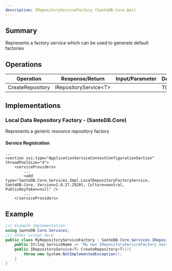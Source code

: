```yaml
---
description: IRepositoryServiceFactory (SanteDB.Core.Api)
---
```


## Summary
Represents a factory service which can be used to generate default factories

## Operations

|Operation|Response/Return|Input/Parameter|Description|
|-|-|-|-|
|CreateRepository|IRepositoryService&lt;T>||TODO|

## Implementations


### Local Data Repository Factory - (SanteDB.Core)
Represents a generic resource repository factory

#### Service Registration
```markup
...
<section xsi:type="ApplicationServiceContextConfigurationSection" threadPoolSize="4">
	<serviceProviders>
		...
		<add type="SanteDB.Core.Services.Impl.LocalRepositoryFactoryService, SanteDB.Core, Version=2.0.27.29201, Culture=neutral, PublicKeyToken=null" />
		...
	</serviceProviders>
```
## Example
```csharp
/// Example Implementation
using SanteDB.Core.Services;
/// Other usings here
public class MyRepositoryServiceFactory : SanteDB.Core.Services.IRepositoryServiceFactory { 
	public String ServiceName => "My own IRepositoryServiceFactory service";
	public IRepositoryService<T> CreateRepository<T>(){
		throw new System.NotImplementedException();
	}
}
```
